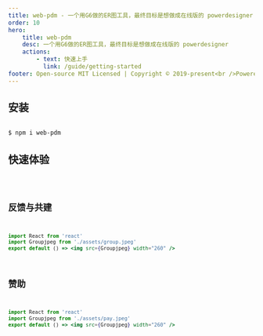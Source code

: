 ```yaml
---
title: web-pdm - 一个用G6做的ER图工具，最终目标是想做成在线版的 powerdesigner
order: 10
hero:
    title: web-pdm
    desc: 一个用G6做的ER图工具，最终目标是想做成在线版的 powerdesigner
    actions:
        - text: 快速上手
          link: /guide/getting-started
footer: Open-source MIT Licensed | Copyright © 2019-present<br />Powered by self
---
```


## 安装

```bash

$ npm i web-pdm

```

## 快速体验

 <code src="./type-erd.tsx" defaultShowCode  />

## 反馈与共建

```jsx | inline
import React from 'react'
import Groupjpeg from './assets/group.jpeg'
export default () => <img src={Groupjpeg} width="260" />
```

## 赞助

```jsx | inline
import React from 'react'
import Groupjpeg from './assets/pay.jpeg'
export default () => <img src={Groupjpeg} width="260" />
```